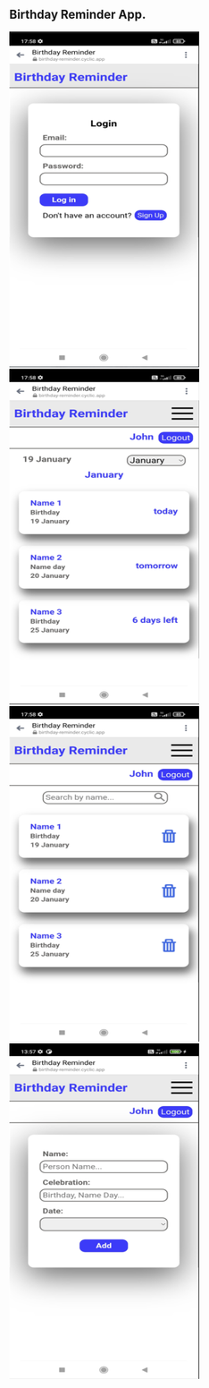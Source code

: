 ## Birthday Reminder App.

<img src="img/screenshot_1.PNG" width="340" height="600">      <img src="img/screenshot_2.PNG" width="340" height="600">
<img src="img/screenshot_3.PNG" width="340" height="600">      <img src="img/screenshot_4.PNG" width="340" height="600">

